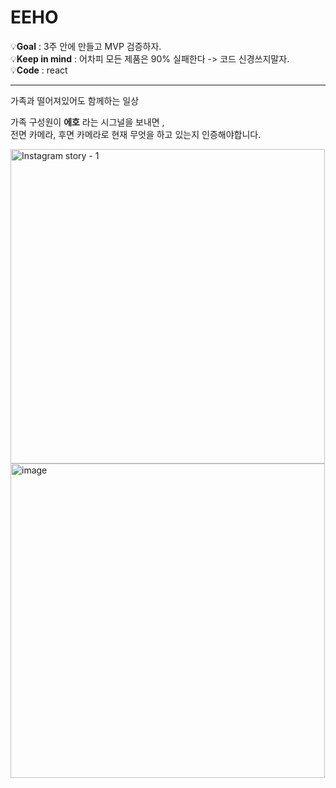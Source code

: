 # EEHO

 💡**Goal** : 3주 안에 만들고 MVP 검증하자.\
 💡**Keep in mind** : 어차피 모든 제품은 90% 실패한다 -> 코드 신경쓰지말자.\
 💡**Code** : react 


---
가족과 떨어져있어도 함께하는 일상  

가족 구성원이 **에호** 라는 시그널을 보내면 ,\
전면 카메라, 후면 카메라로 현재 무엇을 하고 있는지 인증해야합니다.

<img width="503" alt="Instagram story - 1" src="https://github.com/luke7231/eeho-web/assets/85508996/2f2e647e-461a-426c-ac83-0f17a0d866db">
<img width="503" alt="image" src="https://github.com/luke7231/eeho-web/assets/85508996/b19b6447-c3c8-48e8-ab64-4bf0f6e43a11">

